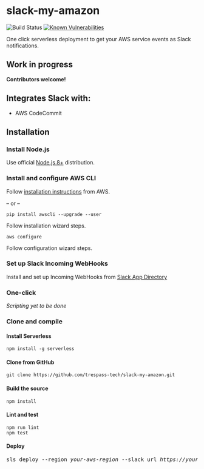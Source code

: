 # slack-my-amazon
![Build Status](https://codebuild.us-east-1.amazonaws.com/badges?uuid=eyJlbmNyeXB0ZWREYXRhIjoibUl6TE1IUG1qKzRQTTloV3psVEdaQWU4alpGS2R1enBOT21OcGxMSzAyaFAzby9oMGpLWE1aZ3dzd25EUldWaEdOa3pLQVdFSVpKSXVTV0Vib3d2S1FrPSIsIml2UGFyYW1ldGVyU3BlYyI6IlNwL2dyNmhWMlhZTVhJUG4iLCJtYXRlcmlhbFNldFNlcmlhbCI6MX0%3D&branch=master)
[![Known Vulnerabilities](https://snyk.io/test/github/trespass-tech/slack-my-amazon/badge.svg)](https://snyk.io/test/github/trespass-tech/slack-my-amazon)

One click serverless  deployment to get your AWS service events as Slack notifications.

## Work in progress
**Contributors welcome!**

## Integrates Slack with:
- AWS CodeCommit

## Installation
### Install Node.js
Use official [Node.js 8+](https://nodejs.org/) distribution.
### Install and configure AWS CLI
Follow [installation instructions](https://docs.aws.amazon.com/cli/latest/userguide/installing.html) from AWS.

&ndash; or &ndash;

```
pip install awscli --upgrade --user
```
Follow installation wizard steps.

```
aws configure
```
Follow configuration wizard steps.

### Set up Slack Incoming WebHooks
Install and set up Incoming WebHooks from [Slack App Directory](https://slack.com/apps/A0F7XDUAZ-incoming-webhooks)

### One-click
_Scripting yet to be done_

### Clone and compile

#### Install Serverless
```
npm install -g serverless
```

#### Clone from GitHub
```
git clone https://github.com/trespass-tech/slack-my-amazon.git
```

#### Build the source
```
npm install
```

#### Lint and test
```
npm run lint
npm test
```

#### Deploy
<pre>sls deploy --region <i>your-aws-region</i> --slack_url <i>https://your-slack-webhooks-url</i></pre>
